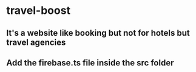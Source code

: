 # travel-boost

## It's a website like booking but not for hotels but travel agencies

## Add the firebase.ts file inside the src folder 
